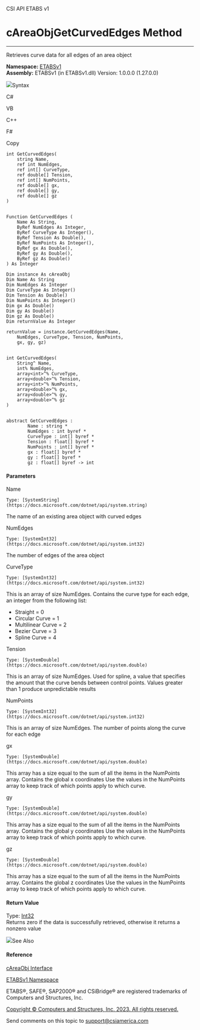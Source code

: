 ﻿

CSI API ETABS v1

# cAreaObjGetCurvedEdges Method  
  
---  
  
Retrieves curve data for all edges of an area object

**Namespace:** [ETABSv1](2780f1b8-2033-5289-2298-1cdb2a7508d9.htm)  
**Assembly:** ETABSv1 (in ETABSv1.dll) Version: 1.0.0.0 (1.27.0.0)

![](../icons/SectionExpanded.png)Syntax

C#

VB

C++

F#

Copy

    
    
    int GetCurvedEdges(
    	string Name,
    	ref int NumEdges,
    	ref int[] CurveType,
    	ref double[] Tension,
    	ref int[] NumPoints,
    	ref double[] gx,
    	ref double[] gy,
    	ref double[] gz
    )
    
    
    Function GetCurvedEdges ( 
    	Name As String,
    	ByRef NumEdges As Integer,
    	ByRef CurveType As Integer(),
    	ByRef Tension As Double(),
    	ByRef NumPoints As Integer(),
    	ByRef gx As Double(),
    	ByRef gy As Double(),
    	ByRef gz As Double()
    ) As Integer
    
    Dim instance As cAreaObj
    Dim Name As String
    Dim NumEdges As Integer
    Dim CurveType As Integer()
    Dim Tension As Double()
    Dim NumPoints As Integer()
    Dim gx As Double()
    Dim gy As Double()
    Dim gz As Double()
    Dim returnValue As Integer
    
    returnValue = instance.GetCurvedEdges(Name, 
    	NumEdges, CurveType, Tension, NumPoints, 
    	gx, gy, gz)
    
    
    int GetCurvedEdges(
    	String^ Name, 
    	int% NumEdges, 
    	array<int>^% CurveType, 
    	array<double>^% Tension, 
    	array<int>^% NumPoints, 
    	array<double>^% gx, 
    	array<double>^% gy, 
    	array<double>^% gz
    )
    
    
    abstract GetCurvedEdges : 
            Name : string * 
            NumEdges : int byref * 
            CurveType : int[] byref * 
            Tension : float[] byref * 
            NumPoints : int[] byref * 
            gx : float[] byref * 
            gy : float[] byref * 
            gz : float[] byref -> int 
    

#### Parameters

Name

    Type: [SystemString](https://docs.microsoft.com/dotnet/api/system.string)  
The name of an existing area object with curved edges

NumEdges

    Type: [SystemInt32](https://docs.microsoft.com/dotnet/api/system.int32)  
The number of edges of the area object

CurveType

    Type: [SystemInt32](https://docs.microsoft.com/dotnet/api/system.int32)  
This is an array of size NumEdges. Contains the curve type for each edge, an
integer from the following list:

  * Straight = 0
  * Circular Curve = 1
  * Multilinear Curve = 2
  * Bezier Curve = 3
  * Spline Curve = 4

Tension

    Type: [SystemDouble](https://docs.microsoft.com/dotnet/api/system.double)  
This is an array of size NumEdges. Used for spline, a value that specifies the
amount that the curve bends between control points. Values greater than 1
produce unpredictable results

NumPoints

    Type: [SystemInt32](https://docs.microsoft.com/dotnet/api/system.int32)  
This is an array of size NumEdges. The number of points along the curve for
each edge

gx

    Type: [SystemDouble](https://docs.microsoft.com/dotnet/api/system.double)  
This array has a size equal to the sum of all the items in the NumPoints
array. Contains the global x coordinates Use the values in the NumPoints array
to keep track of which points apply to which curve.

gy

    Type: [SystemDouble](https://docs.microsoft.com/dotnet/api/system.double)  
This array has a size equal to the sum of all the items in the NumPoints
array. Contains the global y coordinates Use the values in the NumPoints array
to keep track of which points apply to which curve.

gz

    Type: [SystemDouble](https://docs.microsoft.com/dotnet/api/system.double)  
This array has a size equal to the sum of all the items in the NumPoints
array. Contains the global z coordinates Use the values in the NumPoints array
to keep track of which points apply to which curve.

#### Return Value

Type: [Int32](https://docs.microsoft.com/dotnet/api/system.int32)  
Returns zero if the data is successfully retrieved, otherwise it returns a
nonzero value

![](../icons/SectionExpanded.png)See Also

#### Reference

[cAreaObj Interface](2cda9b42-232e-6821-8caa-dc87fd84fed0.htm)

[ETABSv1 Namespace](2780f1b8-2033-5289-2298-1cdb2a7508d9.htm)

ETABS®, SAFE®, SAP2000® and CSiBridge® are registered trademarks of Computers
and Structures, Inc.  

[Copyright © Computers and Structures, Inc. 2023. All rights
reserved.](http://www.csiamerica.com)

Send comments on this topic to
[support@csiamerica.com](mailto:support%40csiamerica.com?Subject=CSI%20API%20ETABS%20v1)

